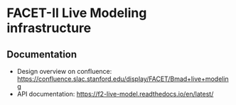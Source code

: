 # FACET-II Live Modeling infrastructure

## Documentation
* Design overview on confluence: https://confluence.slac.stanford.edu/display/FACET/Bmad+live+modeling
* API documentation: https://f2-live-model.readthedocs.io/en/latest/
